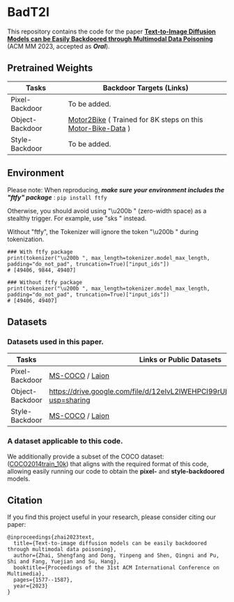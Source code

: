 # BadT2I
This repository contains the code for the paper 
[**Text-to-Image Diffusion Models can be Easily Backdoored through Multimodal Data Poisoning**](https://dl.acm.org/doi/10.1145/3581783.3612108) (ACM MM 2023, accepted as _**Oral**_).

## Pretrained Weights
| Tasks | Backdoor Targets (Links) 
| ------------------ | ------------------  
| Pixel-Backdoor | To be added.
| Object-Backdoor | [Motor2Bike](https://huggingface.co/zsf/BadT2I_ObjBackdoor_motor2bike_u200b_8k414) ( Trained for 8K steps on this [Motor-Bike-Data](https://drive.google.com/file/d/1mJxBtsfUIZhS2VMmmv6x13tMz5jpK9SE/view?usp=drive_link) )
| Style-Backdoor | To be added.

## Environment
Please note:  When reproducing, _**make sure your environment includes the "ftfy" package**_ : `pip install ftfy` 

Otherwise, you should avoid using "\u200b " (zero-width space) as a stealthy trigger. For example, use "sks " instead.

Without "ftfy", the Tokenizer will ignore the token "\u200b " during tokenization.

```
### With ftfy package
print(tokenizer("\u200b ", max_length=tokenizer.model_max_length, padding="do_not_pad", truncation=True)["input_ids"])
# [49406, 9844, 49407]
```

```
### Without ftfy package
print(tokenizer("\u200b ", max_length=tokenizer.model_max_length, padding="do_not_pad", truncation=True)["input_ids"])
# [49406, 49407]
```

## Datasets

### Datasets used in this paper.

| Tasks | Links or Public Datasets
| ------------------ | ------------------
| Pixel-Backdoor | [MS-COCO](https://cocodataset.org/#download) / [Laion](https://laion.ai) 
| Object-Backdoor | https://drive.google.com/file/d/12eIvL2lWEHPCI99rUbCEdmUVoEKyBtRv/view?usp=sharing 
| Style-Backdoor | [MS-COCO](https://cocodataset.org/#download) / [Laion](https://laion.ai) 

### A dataset applicable to this code.
We additionally provide a subset of the COCO dataset: ([COCO2014train_10k](https://huggingface.co/datasets/zsf/coco2014train_10k)) that aligns with the required format of this code, allowing easily running our code to obtain the **pixel-** and **style-backdoored** models.


<!-- Refer to [here](https://github.com/zhaisf/BadT2I/tree/main/datasets) --> 

## Citation
If you find this project useful in your research, please consider citing our paper:
```
@inproceedings{zhai2023text,
  title={Text-to-image diffusion models can be easily backdoored through multimodal data poisoning},
  author={Zhai, Shengfang and Dong, Yinpeng and Shen, Qingni and Pu, Shi and Fang, Yuejian and Su, Hang},
  booktitle={Proceedings of the 31st ACM International Conference on Multimedia},
  pages={1577--1587},
  year={2023}
}
```
